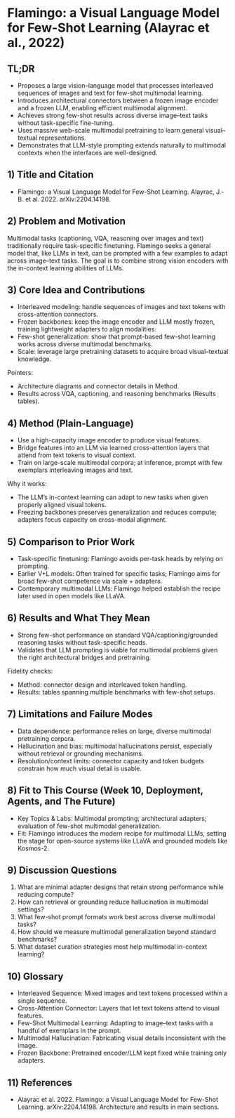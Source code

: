 # Flamingo: a Visual Language Model for Few-Shot Learning (Alayrac et al., 2022)

## TL;DR
- Proposes a large vision–language model that processes interleaved sequences of images and text for few-shot multimodal learning.
- Introduces architectural connectors between a frozen image encoder and a frozen LLM, enabling efficient multimodal alignment.
- Achieves strong few-shot results across diverse image–text tasks without task-specific fine-tuning.
- Uses massive web-scale multimodal pretraining to learn general visual–textual representations.
- Demonstrates that LLM-style prompting extends naturally to multimodal contexts when the interfaces are well-designed.

## 1) Title and Citation
- Flamingo: a Visual Language Model for Few-Shot Learning. Alayrac, J.-B. et al. 2022. arXiv:2204.14198.

## 2) Problem and Motivation
Multimodal tasks (captioning, VQA, reasoning over images and text) traditionally require task-specific finetuning. Flamingo seeks a general model that, like LLMs in text, can be prompted with a few examples to adapt across image–text tasks. The goal is to combine strong vision encoders with the in-context learning abilities of LLMs.

## 3) Core Idea and Contributions
- Interleaved modeling: handle sequences of images and text tokens with cross-attention connectors.
- Frozen backbones: keep the image encoder and LLM mostly frozen, training lightweight adapters to align modalities.
- Few-shot generalization: show that prompt-based few-shot learning works across diverse multimodal benchmarks.
- Scale: leverage large pretraining datasets to acquire broad visual–textual knowledge.

Pointers:
- Architecture diagrams and connector details in Method.
- Results across VQA, captioning, and reasoning benchmarks (Results tables).

## 4) Method (Plain-Language)
- Use a high-capacity image encoder to produce visual features.
- Bridge features into an LLM via learned cross-attention layers that attend from text tokens to visual context.
- Train on large-scale multimodal corpora; at inference, prompt with few exemplars interleaving images and text.

Why it works:
- The LLM’s in-context learning can adapt to new tasks when given properly aligned visual tokens.
- Freezing backbones preserves generalization and reduces compute; adapters focus capacity on cross-modal alignment.

## 5) Comparison to Prior Work
- Task-specific finetuning: Flamingo avoids per-task heads by relying on prompting.
- Earlier V+L models: Often trained for specific tasks; Flamingo aims for broad few-shot competence via scale + adapters.
- Contemporary multimodal LLMs: Flamingo helped establish the recipe later used in open models like LLaVA.

## 6) Results and What They Mean
- Strong few-shot performance on standard VQA/captioning/grounded reasoning tasks without task-specific heads.
- Validates that LLM prompting is viable for multimodal problems given the right architectural bridges and pretraining.

Fidelity checks:
- Method: connector design and interleaved token handling.
- Results: tables spanning multiple benchmarks with few-shot setups.

## 7) Limitations and Failure Modes
- Data dependence: performance relies on large, diverse multimodal pretraining corpora.
- Hallucination and bias: multimodal hallucinations persist, especially without retrieval or grounding mechanisms.
- Resolution/context limits: connector capacity and token budgets constrain how much visual detail is usable.

## 8) Fit to This Course (Week 10, Deployment, Agents, and The Future)
- Key Topics & Labs: Multimodal prompting; architectural adapters; evaluation of few-shot multimodal generalization.
- Fit: Flamingo introduces the modern recipe for multimodal LLMs, setting the stage for open-source systems like LLaVA and grounded models like Kosmos-2.

## 9) Discussion Questions
1) What are minimal adapter designs that retain strong performance while reducing compute?
2) How can retrieval or grounding reduce hallucination in multimodal settings?
3) What few-shot prompt formats work best across diverse multimodal tasks?
4) How should we measure multimodal generalization beyond standard benchmarks?
5) What dataset curation strategies most help multimodal in-context learning?

## 10) Glossary
- Interleaved Sequence: Mixed images and text tokens processed within a single sequence.
- Cross-Attention Connector: Layers that let text tokens attend to visual features.
- Few-Shot Multimodal Learning: Adapting to image–text tasks with a handful of exemplars in the prompt.
- Multimodal Hallucination: Fabricating visual details inconsistent with the image.
- Frozen Backbone: Pretrained encoder/LLM kept fixed while training only adapters.

## 11) References
- Alayrac et al. 2022. Flamingo: a Visual Language Model for Few-Shot Learning. arXiv:2204.14198. Architecture and results in main sections.
